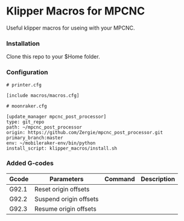 # Klipper Macros for MPCNC

Useful klipper macros for useing with your MPCNC.

### Installation

Clone this repo to your $Home folder.


### Configuration

```
# printer.cfg

[include macros/macros.cfg]
```

```
# moonraker.cfg

[update_manager mpcnc_post_processor]
type: git_repo
path: ~/mpcnc_post_processor
origin: https://github.com/Zergie/mpcnc_post_processor.git
primary_branch:master
env: ~/mobileraker-env/bin/python
install_script: klipper_macros/install.sh
```

### Added G-codes

| Gcode   | Parameters                | Command   | Description   |
| ------- | ------------------------- | --------- | ------------- |
| G92.1   | Reset origin offsets      |           |               |
| G92.2   | Suspend origin offsets    |           |               |
| G92.3   | Resume origin offsets     |           |               |
